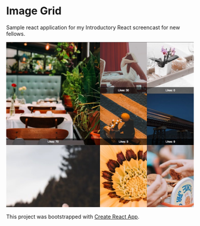 # Image Grid
Sample react application for my Introductory React screencast for new fellows.

![Photo Grid Screen shot](public/screenshot.jpg)

This project was bootstrapped with [Create React App](https://github.com/facebookincubator/create-react-app).